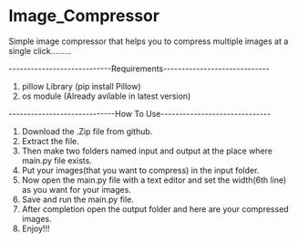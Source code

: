 # Image_Compressor
Simple image compressor that helps you to compress multiple images at a single click.........

----------------------------Requirements-----------------------------

1. pillow Library (pip install Pillow)
2. os module (Already avilable in latest version)

-----------------------------How To Use------------------------------

1. Download the .Zip file from github.
2. Extract the file.
3. Then make two folders named input and output at the place where main.py file exists.
4. Put your images(that you want to compress) in the input folder.
5. Now open the main.py file with a text editor and set the width(6th line) as you want for your images.
6. Save and run the main.py file.
7. After completion open the output folder and here are your compressed images.
8. Enjoy!!!
